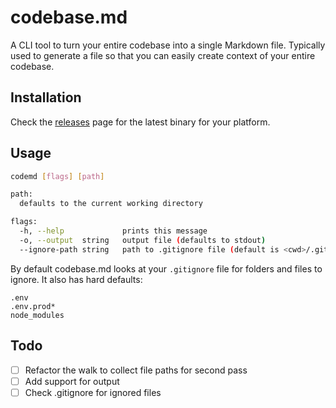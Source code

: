 # codebase.md

A CLI tool to turn your entire codebase into a single Markdown file. Typically used
to generate a file so that you can easily create context of your entire codebase.

## Installation

Check the [releases](https://github.com/Eckhardt-D/codebase.md/releases) page for the latest binary for your platform.

## Usage

```sh
codemd [flags] [path]

path:
  defaults to the current working directory

flags:
  -h, --help             prints this message
  -o, --output  string   output file (defaults to stdout)
  --ignore-path string   path to .gitignore file (default is <cwd>/.gitignore)
```

By default codebase.md looks at your `.gitignore` file for folders and files to ignore. It also has hard defaults:

```
.env
.env.prod*
node_modules
```

## Todo

- [ ] Refactor the walk to collect file paths for second pass
- [ ] Add support for output
- [ ] Check .gitignore for ignored files
